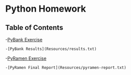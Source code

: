 # Python Homework

## Table of Contents

-[PyBank Exercise](PyBank)

    -[PyBank Results](Resources/results.txt)
    
-[PyRamen Exercise](PyRamen)

    -[PyRamen Final Report](Resources/pyramen-report.txt)
    
